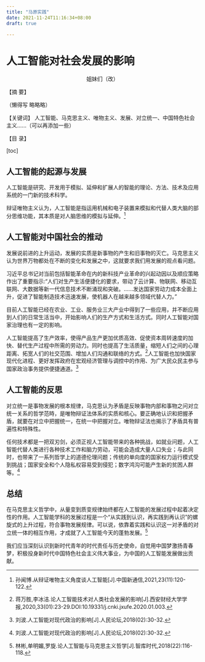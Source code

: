 ```yaml
---
title: "马原实践"
date: 2021-11-24T11:16:34+08:00
draft: true

---
```


# 人工智能对社会发展的影响

<center>
  姐妹们（改）
  </center>



【摘 要】

（懒得写 略略略）

【关键词】
人工智能、马克思主义、唯物主义、发展、对立统一、中国特色社会主义......（可以再添加一些）

【目  录】

[toc]

## 人工智能的起源与发展

人工智能是研究、开发用于模拟、延伸和扩展人的智能的理论、方法、技术及应用系统的一门新的技术科学。

辩证唯物主义认为，人工智能是指运用机械和电子装置来模拟和代替人类大脑的部分思维功能，其本质是对人脑思维的模拟与延伸。[^1]

## 人工智能对中国社会的推动

发展说前进的上升运动，发展的实质是新事物的产生和旧事物的灭亡。马克思主义认为世界万物都处在不断的变化和发展之中，这就要求我们用发展的观点看问题。

习近平总书记对当前包括智能革命在内的新科技产业革命的兴起动因以及顺应策略作出了重要指示:“人们对生产生活便捷化的要求，带动了云计算、物联网、移动互联网、大数据等新一代信息技术不断涌现和突破。......发达国家劳动力成本全面上升，促进了智能制造技术迅速发展，使机器人在越来越多领域代替人力。”

目前人工智能已经在农业、工业、服务业三大产业中得到了一些应用，并不断应用到人们的日常生活当中，开始影响人们的生产方式和生活方式。同时人工智能对国家治理也有一定的影响。

人工智能提高了生产效率，使得产品生产更加优质高效、促使资本周转速度的加快、替代生产过程中所需的劳动力。同时也提高了生活质量，缩短人们之间的心理距离、拓宽人们的社交范围、增加人们沟通和联络的方式。[^2]人工智能也加快国家现代化进程、更好发挥政府在宏观经济管理与调控中的作用、为广大民众民主参与国家政治事务提供便捷通道。[^3]

## 人工智能的反思

对立统一是事物发展的根本规律，马克思认为矛盾是反映事物内部和事物之问对立统一关系的哲学范時，是唯物辩证法体系的实质和核心。要正确地认识和把握矛盾，就要在对立中把握统一，在统一中把握对立。唯物辩证法也揭示了矛盾具有普遍性和特殊性。

任何技术都是一把双刃剑，必须正视人工智能带来的各种挑战，如就业问题，人工智能代替人类进行各种技术工作和脑力劳动，可能会造成大量人口失业；与此同时，也带来了一系列哲学上的道德伦理问题；传统的单向度的国家权力运行模式受到挑战；国家安全和个人隐私权容易受到侵犯；数字鸿沟可能产生新的贫困人群等。[^4]

## 总结

在马克思主义哲学中，从量变到质变规律始终都在人工智能的发展过程中起着决定性的作用。人工智能学科的发展过程是一个“从实践到认识，再实践到再认识”的螺旋式的上升过程，符合事物发展规律。可以说，依靠着实践和认识这一对矛盾的对立统一体的相互作用，才成就了人工智能今天的蓬勃发展。[^5]

我们应当深刻认识到新时代青年的时代责任与历史使命，自觉用中国梦激扬青春梦，积极投身新时代中国特色社会主义伟大事业，为中国的人工智能发展做出贡献。

[^1]: 孙闻博.从辩证唯物主义角度谈人工智能[J].中国新通信,2021,23(11):120-122.
[^2]: 蒋万胜,李冰洁.论人工智能技术对人类社会发展的影响[J].西安财经大学学报,2020,33(01):23-29.DOI:10.19331/j.cnki.jxufe.2020.01.003.
[^3]: 刘波.人工智能对现代政治的影响[J].人民论坛,2018(02):30-32.
[^4]: 刘波.人工智能对现代政治的影响[J].人民论坛,2018(02):30-32.
[^5]: 林彬,单明媚,罗旋.论人工智能与马克思主义哲学[J].智库时代,2018(22):116-118.
